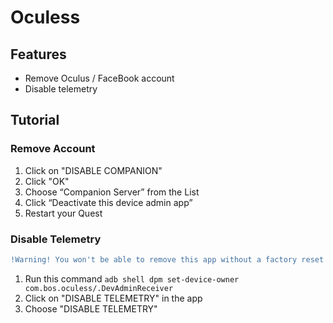 # Oculess

## Features
- Remove Oculus / FaceBook account
- Disable telemetry

## Tutorial

### Remove Account
1. Click on "DISABLE COMPANION"
2. Click "OK"
3. Choose “Companion Server” from the List
4. Click “Deactivate this device admin app”
5. Restart your Quest

### Disable Telemetry
```diff 
!Warning! You won't be able to remove this app without a factory reset after running the following command
```
1. Run this command ```adb shell dpm set-device-owner com.bos.oculess/.DevAdminReceiver```
2. Click on "DISABLE TELEMETRY" in the app
3. Choose "DISABLE TELEMETRY"
